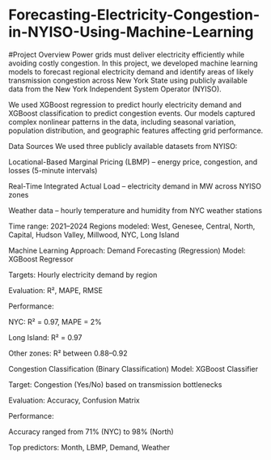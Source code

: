 # Forecasting-Electricity-Congestion-in-NYISO-Using-Machine-Learning
#Project Overview
Power grids must deliver electricity efficiently while avoiding costly congestion. In this project, we developed machine learning models to forecast regional electricity demand and identify areas of likely transmission congestion across New York State using publicly available data from the New York Independent System Operator (NYISO).

We used XGBoost regression to predict hourly electricity demand and XGBoost classification to predict congestion events. Our models captured complex nonlinear patterns in the data, including seasonal variation, population distribution, and geographic features affecting grid performance.

Data Sources
We used three publicly available datasets from NYISO:

Locational-Based Marginal Pricing (LBMP) – energy price, congestion, and losses (5-minute intervals)

Real-Time Integrated Actual Load – electricity demand in MW across NYISO zones

Weather data – hourly temperature and humidity from NYC weather stations

Time range: 2021–2024
Regions modeled: West, Genesee, Central, North, Capital, Hudson Valley, Millwood, NYC, Long Island

Machine Learning Approach: Demand Forecasting (Regression)
Model: XGBoost Regressor

Targets: Hourly electricity demand by region

Evaluation: R², MAPE, RMSE

Performance:

NYC: R² = 0.97, MAPE = 2%

Long Island: R² = 0.97

Other zones: R² between 0.88–0.92

Congestion Classification (Binary Classification)
Model: XGBoost Classifier

Target: Congestion (Yes/No) based on transmission bottlenecks

Evaluation: Accuracy, Confusion Matrix

Performance:

Accuracy ranged from 71% (NYC) to 98% (North)

Top predictors: Month, LBMP, Demand, Weather


